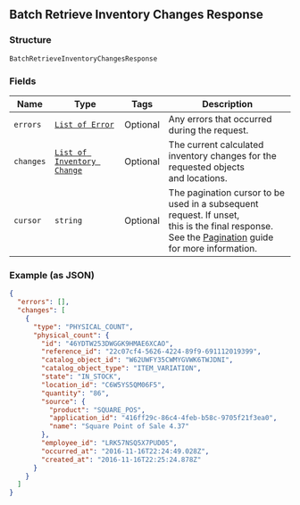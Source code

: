 ## Batch Retrieve Inventory Changes Response

### Structure

`BatchRetrieveInventoryChangesResponse`

### Fields

| Name | Type | Tags | Description |
|  --- | --- | --- | --- |
| `errors` | [`List of Error`](/doc/models/error.md) | Optional | Any errors that occurred during the request. |
| `changes` | [`List of Inventory Change`](/doc/models/inventory-change.md) | Optional | The current calculated inventory changes for the requested objects<br>and locations. |
| `cursor` | `string` | Optional | The pagination cursor to be used in a subsequent request. If unset,<br>this is the final response.<br>See the [Pagination](https://developer.squareup.com/docs/working-with-apis/pagination) guide for more information. |

### Example (as JSON)

```json
{
  "errors": [],
  "changes": [
    {
      "type": "PHYSICAL_COUNT",
      "physical_count": {
        "id": "46YDTW253DWGGK9HMAE6XCAO",
        "reference_id": "22c07cf4-5626-4224-89f9-691112019399",
        "catalog_object_id": "W62UWFY35CWMYGVWK6TWJDNI",
        "catalog_object_type": "ITEM_VARIATION",
        "state": "IN_STOCK",
        "location_id": "C6W5YS5QM06F5",
        "quantity": "86",
        "source": {
          "product": "SQUARE_POS",
          "application_id": "416ff29c-86c4-4feb-b58c-9705f21f3ea0",
          "name": "Square Point of Sale 4.37"
        },
        "employee_id": "LRK57NSQ5X7PUD05",
        "occurred_at": "2016-11-16T22:24:49.028Z",
        "created_at": "2016-11-16T22:25:24.878Z"
      }
    }
  ]
}
```

